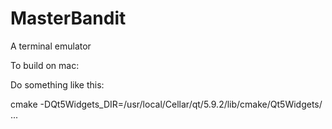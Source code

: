 # MasterBandit
A terminal emulator

To build on mac:

Do something like this:

cmake -DQt5Widgets_DIR=/usr/local/Cellar/qt/5.9.2/lib/cmake/Qt5Widgets/ ...
